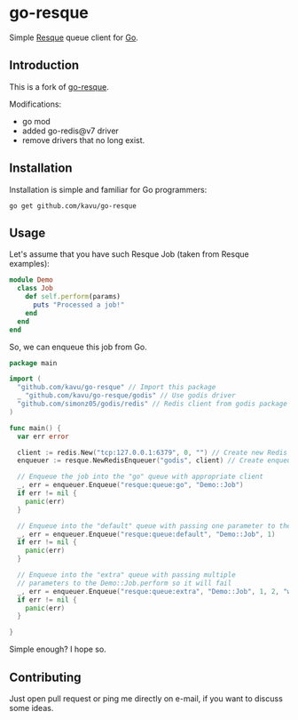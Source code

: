 # go-resque

Simple [Resque](https://github.com/defunkt/resque) queue client for [Go](http://golang.org).

## Introduction
This is a fork of [go-resque](https://github.com/kavu/go-resque).

Modifications:
- go mod
- added go-redis@v7 driver
- remove drivers that no long exist.

## Installation

Installation is simple and familiar for Go programmers:

```
go get github.com/kavu/go-resque
```

## Usage

Let's assume that you have such Resque Job (taken from Resque examples):

```ruby
module Demo
  class Job
    def self.perform(params)
      puts "Processed a job!"
    end
  end
end
```

So, we can enqueue this job from Go.

```go
package main

import (
  "github.com/kavu/go-resque" // Import this package
  _ "github.com/kavu/go-resque/godis" // Use godis driver
  "github.com/simonz05/godis/redis" // Redis client from godis package
)

func main() {
  var err error

  client := redis.New("tcp:127.0.0.1:6379", 0, "") // Create new Redis client to use for enqueuing
  enqueuer := resque.NewRedisEnqueuer("godis", client) // Create enqueuer instance

  // Enqueue the job into the "go" queue with appropriate client
  _, err = enqueuer.Enqueue("resque:queue:go", "Demo::Job")
  if err != nil {
    panic(err)
  }

  // Enqueue into the "default" queue with passing one parameter to the Demo::Job.perform
  _, err = enqueuer.Enqueue("resque:queue:default", "Demo::Job", 1)
  if err != nil {
    panic(err)
  }

  // Enqueue into the "extra" queue with passing multiple
  // parameters to the Demo::Job.perform so it will fail
  _, err = enqueuer.Enqueue("resque:queue:extra", "Demo::Job", 1, 2, "woot")
  if err != nil {
    panic(err)
  }

}
```

Simple enough? I hope so.

## Contributing

Just open pull request or ping me directly on e-mail, if you want to discuss some ideas.
